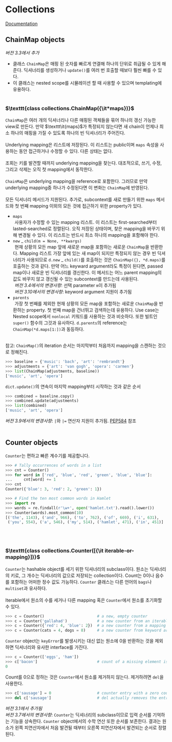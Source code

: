 # Collections
[Documentation](https://docs.python.org/3/library/collections.html#module-collections)

## ChainMap objects
*버전 3.3에서 추가*
- 클래스 $\texttt{ChainMap}$은 매핑 된 숫자를 빠르게 연결해 하나의 단위로 취급될 수 있게 해준다. 딕셔너리를 생성하거나 $\texttt{update()}$를 여러 번 호출할 때보다 훨씬 빠를 수 있다.
- 이 클래스는 nested scope를 시뮬레이션 할 때 사용할 수 있으며 templating에 유용하다.
<br></br>

### $\texttt{class collections.ChainMap({\it*maps})}$
$\texttt{ChainMap}$은 여러 개의 딕셔너리나 다른 매핑된 객체들을 묶어 하나의 갱신 가능한 view로 만든다. 만약 $\texttt\it{maps}$가 특정되지 않는다면 새 chain이 언제나 최소 하나의 매핑을 가질 수 있도록 하나의 빈 딕셔너리가 주어진다.
<br><br>
Underlying mapping은 리스트에 저장된다. 이 리스트는 public이며 $\texttt{maps}$ 속성을 사용하는 동안 접근하거나 수정할 수 있다. 다른 상태는 없다.
<br><br>
조회는 키를 발견할 때까지 underlying mapping을 찾는다. 대조적으로, 쓰기, 수정, 그리고 삭제는 오직 첫 mapping에서 동작한다.
<br><br>
$\texttt{ChainMap}$은 underlying mapping을 reference로 포함한다. 그러므로 만약 underlying mapping중 하나가 수정된다면 이 변화는 $\texttt{ChainMap}$에 반영된다.
<br><br>
모든 딕셔너리 메서드가 지원된다. 추가로, subcontext를 새로 만들기 위한 $\texttt{maps}$ 메서드와 첫 번째 mapping 이외의 모든 것에 접근하기 위한 property가 있다.
- $\texttt{maps}$<br>
$\!$ 사용자가 수정할 수 있는 mapping 리스트. 이 리스트는 first-searched부터 lasted-searched로 정렬된다. 오직 저장된 상태이며, 찾은 mapping을 바꾸기 위해 변경될 수 있다. 이 리스트는 반드시 최소 하나의 mapping을 포함해야 한다.
- $\texttt{new}$ _ $\texttt{child(m = None, **kwargs)}$<br>
$\!$ 현재 상황의 모든 map 앞에 새로운 map을 포함하는 새로운 $\texttt{ChainMap}$을 반환한다. Mapping 리스트 가장 앞에 있는 새 map이 되지만 특정되지 않는 경우 빈 딕셔너리가 사용되므로 $\texttt{d.new}$ _ $\texttt{child()}$를 호출하는 것은 $\texttt{ChainMap(\{\}, *d.maps)}$를 호출하는 것과 같다. 만약 어느 keyward argument라도 특정이 된다면, passed map이나 새로운 빈 딕셔너리를 갱신한다. 이 메서드는 어느 parent mapping의 값도 바꾸지 않고 갱신될 수 있는 subcontext를 만드는데 사용된다.<br>
$\!$ *버전 3.4에서의 변경사항*: 선택 parameter $\texttt{m}$이 추가됨<br>
$\!$ *버전 3.10에서의 변경사항*: keyword argument 지원이 추가됨
- $\texttt{parents}$<br>
$\!$ 가장 첫 번째를 제외한 현재 상황의 모든 map을 포함하는 새로운 $\texttt{ChainMap}$을 반환하는 property. 첫 번째 map을 건너뛰고 검색하는데 유용하다. Use case는 Nested scope에서 $\texttt{nonlocal}$ 키워드를 사용하는 것과 비슷하다. 또한 빌트인 $\texttt{super()}$ 함수의 그것과 유사하다. $\texttt{d.parents}$의 reference는 $\texttt{ChainMap(*d.maps[1:])}$과 동등하다.
<br><br>

참고: $\texttt{ChainMap()}$의 iteration 순서는 마지막부터 처음까지 mapping을 스캔하는 것으로 정해진다.
```python
>>> baseline = {'music': 'bach', 'art': 'rembrandt'}
>>> adjustments = {'art': 'van gogh', 'opera': 'carmen'}
>>> list(ChainMap(adjustments, baseline))
['music', 'art', 'opera']
```
$\texttt{dict.update()}$의 연속이 마지막 mapping부터 시작하는 것과 같은 순서
```python
>>> combined = baseline.copy()
>>> combined.update(adjustments)
>>> list(combined)
['music', 'art', 'opera']
```
*버전 3.9에서의 변경사항*: `|`와 `|=` 연산자 지원이 추가됨. [PEP584](https://peps.python.org/pep-0584/) 참조
<br><br>

## Counter objects
$\texttt{Counter}$는 편하고 빠른 계수기를 제공합니다.
```python
>>> # Tally occurrences of words in a list
>>> cnt = Counter()
>>> for word in ['red', 'blue', 'red', 'green', 'blue', 'blue']:
...     cnt[word] += 1
>>> cnt
Counter({'blue': 3, 'red': 2, 'green': 1})

>>> # Find the ten most common words in Hamlet
>>> import re
>>> words = re.findall(r'\w+', open('hamlet.txt').read().lower())
>>> Counter(words).most_common(10)
[('the', 1143), ('and', 966), ('to', 762), ('of', 669), ('i', 631), 
 ('you', 554), ('a', 546), ('my', 514), ('hamlet', 471), ('in', 451)]
```
<br><br>

### $\texttt{class collections.Counter([{\it iterable-or-mapping}])}$
$\texttt{Counter}$는 hashable object를 세기 위한 딕셔너리의 subclass이다. 원소는 딕셔너리의 키로, 그 개수는 딕셔너리의 값으로 저장되는 collection이다. Count는 0이나 음수를 포함하는 어떠한 정수 값도 가능하다. $\texttt{Counter}$ 클래스는 다른 언어의 `bags`나 `multiset`과 유사하다.
<br><br>
Iterable에서 원소의 수를 세거나 다른 mapping 혹은 $\texttt{Counter}$에서 원소를 초기화할 수 있다.
```python
>>> c = Counter()                       # a new, empty counter
>>> c = Counter('gallahad')             # a new counter from an iterable
>>> c = Counter({'red': 4, 'blue': 2})  # a new counter from a mapping
>>> c = Counter(cats = 4, dogs = 8)     # a new counter from keyword args
```
$\texttt{Counter}$ object는 `keyError`를 발생시키는 대신 없는 원소에 0을 반환하는 것을 제외하면 딕셔너리와 유사한 interface를 가진다.
```python
>>> c = Counter(['eggs', 'ham'])
>>> c['bacon']                          # count of a missing element is zero
0
```
Count를 0으로 정하는 것은 $\texttt{Counter}$에서 원소를 제거하지 않는다. 제거하려면 `del`을 사용한다.
```python
>>> c['sausage'] = 0                    # counter entry with a zero count
>>> del c['sausage']                    # del actually removes the entry
```
*버전 3.1에서 추가됨*<br>
*버전 3.7에서의 변경사항*: $\texttt{Counter}$는 딕셔너리의 subclass이므로 입력 순서를 기억하는 기능을 상속한다. $\texttt{Counter}$ object에서의 수학 연산 또한 순서를 보존한다. 결과는 원소가 왼쪽 피연산자에서 처음 발견될 때부터 오른쪽 피연산자에서 발견되는 순서로 정렬된다.